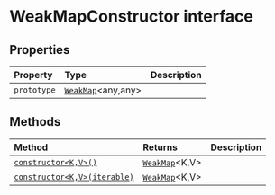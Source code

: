 # WeakMapConstructor interface










## Properties

| Property	   | Type	| Description|
|:-------------|:-------|:-----------|
|`prototype`      | [`WeakMap`](../es6-collections/weakmap.md)<any,any> |  |




## Methods

| Method	   |  Returns	| Description|
|:-------------|:-------|:-----------|
|[`constructor<K,V>()`](constructor<K,V>-yhDE9.md)      | [`WeakMap`](../es6-collections/weakmap.md)<K,V> |  |
|[`constructor<K,V>(iterable)`](constructor<K,V>-jbMk9.md)      | [`WeakMap`](../es6-collections/weakmap.md)<K,V> |  |



